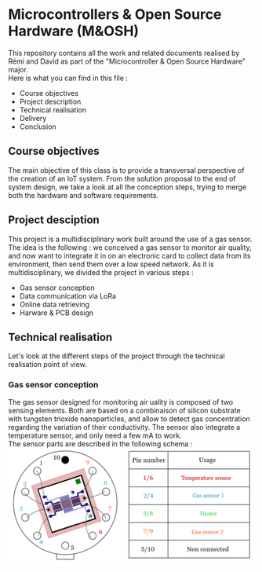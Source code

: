 # Microcontrollers & Open Source Hardware (M&OSH)
This repository contains all the work and related documents realised by Rémi and David as part of the "Microcontroller & Open Source Hardware" major.  
Here is what you can find in this file :
* Course objectives
* Project description
* Technical realisation
* Delivery
* Conclusion
  

## Course objectives
The main objective of this class is to provide a transversal perspective of the creation of an IoT system. From the solution proposal to the end of system design, we take a look at all the conception steps, trying to merge both the hardware and software requirements.

## Project desciption
This project is a multidisciplinary work built around the use of a gas sensor. The idea is the following : we conceived a gas sensor to monitor air quality, and now want to integrate it in on an electronic card to collect data from its environment, then send them over a low speed network. As it is multidisciplinary, we divided the project in various steps : 
* Gas sensor conception
* Data communication via LoRa
* Online data retrieving
* Harware & PCB design

## Technical realisation
Let's look at the different steps of the project through the technical realisation point of view.

### Gas sensor conception
The gas sensor designed for monitoring air uality is composed of two sensing elements. Both are based on a combinaison of silicon substrate with tungsten trioxide nanoparticles, and allow to detect gas concentration regarding the variation of their conductivity. The sensor also integrate a temperature sensor, and only need a few mA to work.   
The sensor parts are described in the following schema :  
![Local Image](image1.png)
